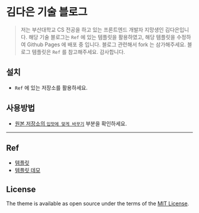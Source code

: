 # 김다은 기술 블로그

> 저는 부산대학교 CS 전공을 하고 있는 프론트엔드 개발자 지망생인 김다은입니다.
> 해당 기술 블로그는 `Ref` 에 있는 템플릿을 활용하였고, 해당 템플릿을 수정하여 Github Pages 에 배포 중 입니다.
> 블로그 관련해서 fork 는 삼가해주세요.
> 블로그 템플릿은 `Ref` 를 참고해주세요. 감사합니다.

## 설치

- `Ref` 에 있는 저장소를 활용하세요.

## 사용방법

- [원본 저장소의 `입맛에 맞게 바꾸기`](https://github.com/JaeYeopHan/gatsby-starter-bee/blob/master/README.ko.md#-%EC%9E%85%EB%A7%9B%EC%97%90-%EB%A7%9E%EA%B2%8C-%EB%B0%94%EA%BE%B8%EA%B8%B0) 부분을 확인하세요.

---

## Ref

- [템플릿](https://github.com/JaeYeopHan/gatsby-starter-bee/)
- [템플릿 데모](https://gatsby-starter-bee.netlify.app/)

## License

The theme is available as open source under the terms of the [MIT License](https://opensource.org/licenses/MIT).

